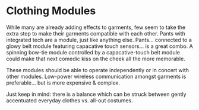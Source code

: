 Clothing Modules
================
While many are already adding effects to garments, few seem to take the extra
step to make their garments compatible with each other. Pants with integrated
tech are a module, just like anything else. Pants... connected to a glowy belt
module featuring capacative touch sensors... is a great combo. A spinning
bow-tie module controlled by a capacative-touch belt module could make that
next comedic kiss on the cheek all the more memorable.

These modules should be able to operate independently or in concert with other
modules. Low-power wireless communication amongst garments is preferable... but
is more expensive & complex.

Just keep in mind: there is a balance which can be struck between gently
accentuated everyday clothes vs. all-out costumes.
